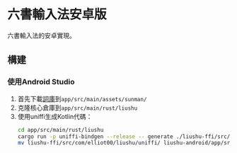 # 六書輸入法安卓版

六書輸入法的安卓實現。

## 構建

### 使用Android Studio

1. 首先下載[詞庫](https://github.com/liushu-project/sunman/releases/download/v0.1.0/sunman.trie)到`app/src/main/assets/sunman/`
2. 克隆核心倉庫到`app/src/main/rust/liushu`
3. 使用uniffi生成Kotlin代碼：
   ```bash
   cd app/src/main/rust/liushu
   cargo run -p uniffi-bindgen --release -- generate ./liushu-ffi/src/lib.udl --language kotlin
   mv liushu-ffi/src/com/elliot00/liushu/uniffi/ liushu-android/app/src/main/java/com/elliot00/liushu/
   ```

